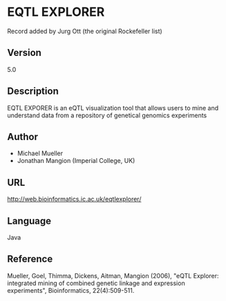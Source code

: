 # EQTL EXPLORER
Record added by Jurg Ott (the original Rockefeller list)

## Version
5.0

## Description
EQTL EXPORER is an eQTL visualization tool that allows users to mine and understand data from a repository of genetical genomics experiments

## Author
* Michael Mueller
* Jonathan Mangion (Imperial College, UK)

## URL
http://web.bioinformatics.ic.ac.uk/eqtlexplorer/

## Language
Java

## Reference
Mueller, Goel, Thimma, Dickens, Aitman, Mangion (2006), "eQTL Explorer: integrated mining of combined genetic linkage and expression experiments", Bioinformatics, 22(4):509-511.